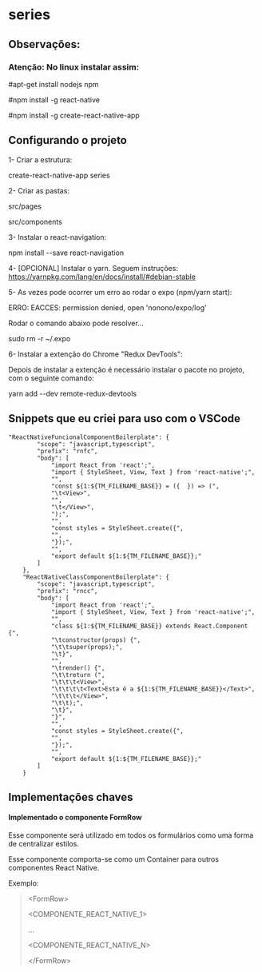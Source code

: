 # series

## Observações:

### Atenção: No linux instalar assim:

#apt-get install nodejs npm

#npm install -g react-native

#npm install -g create-react-native-app

## Configurando o projeto

1- Criar a estrutura:

create-react-native-app series

2- Criar as pastas:

src/pages

src/components

3- Instalar o react-navigation:

npm install --save react-navigation

4- [OPCIONAL] Instalar o yarn. Seguem instruções:
https://yarnpkg.com/lang/en/docs/install/#debian-stable

5- As vezes pode ocorrer um erro ao rodar o expo (npm/yarn start):

ERRO: EACCES: permission denied, open 'nonono/expo/log'

Rodar o comando abaixo pode resolver...

sudo rm -r ~/.expo

6- Instalar a extenção do Chrome "Redux DevTools":

Depois de instalar a extenção é necessário instalar o pacote no projeto, com o seguinte comando:

yarn add --dev remote-redux-devtools

## Snippets que eu criei para uso com o VSCode

```
"ReactNativeFuncionalComponentBoilerplate": {
		"scope": "javascript,typescript",
		"prefix": "rnfc",
		"body": [
			"import React from 'react';",
			"import { StyleSheet, View, Text } from 'react-native';",
			"",
			"const ${1:${TM_FILENAME_BASE}} = ({  }) => (",
			"\t<View>",
			"",
			"\t</View>",
			");",
			"",
			"const styles = StyleSheet.create({",
			"",
			"});",
			"",
			"export default ${1:${TM_FILENAME_BASE}};"
		]
	},
	"ReactNativeClassComponentBoilerplate": {
		"scope": "javascript,typescript",
		"prefix": "rncc",
		"body": [
			"import React from 'react';",
			"import { StyleSheet, View, Text } from 'react-native';",
			"",
			"class ${1:${TM_FILENAME_BASE}} extends React.Component {",
			"\tconstructor(props) {",
			"\t\tsuper(props);",
			"\t}",
			"",
			"\trender() {",
			"\t\treturn (",
			"\t\t\t<View>",
			"\t\t\t\t<Text>Esta é a ${1:${TM_FILENAME_BASE}}</Text>",
			"\t\t\t</View>",
			"\t\t);",
			"\t}",
			"}",
			"",
			"const styles = StyleSheet.create({",
			"",
			"});",
			"",
			"export default ${1:${TM_FILENAME_BASE}};"
		]
	}
```

## Implementações chaves

#### Implementado o componente FormRow

Esse componente será utilizado em todos os formulários como uma forma de centralizar estilos.

Esse componente comporta-se como um Container para outros componentes React Native.

Exemplo:

> &lt;FormRow&gt;
>
>   &lt;COMPONENTE_REACT_NATIVE_1&gt;
>
>   ...
>
>   &lt;COMPONENTE_REACT_NATIVE_N&gt;
>
> &lt;/FormRow&gt;

